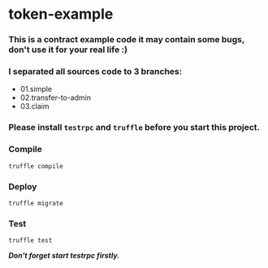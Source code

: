 # token-example
### This is a contract example code it may contain some bugs, don't use it for your real life :)

### I separated all sources code to 3 branches:
- 01.simple
- 02.transfer-to-admin
- 03.claim

### Please install `testrpc` and `truffle` before you start this project.

### Compile
`truffle compile`

### Deploy
`truffle migrate`

### Test

`truffle test`

***Don't forget start testrpc firstly.***
